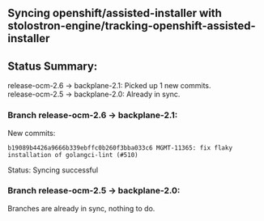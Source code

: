 ## Syncing openshift/assisted-installer with stolostron-engine/tracking-openshift-assisted-installer

## Status Summary:

release-ocm-2.6 -> backplane-2.1: Picked up 1 new commits.  
release-ocm-2.5 -> backplane-2.0: Already in sync.  

### Branch release-ocm-2.6 -> backplane-2.1:

New commits:

```
b19089b4426a9666b339ebffc0b260f3bba033c6 MGMT-11365: fix flaky installation of golangci-lint (#510)
```

Status: Syncing successful

### Branch release-ocm-2.5 -> backplane-2.0:

Branches are already in sync, nothing to do.
